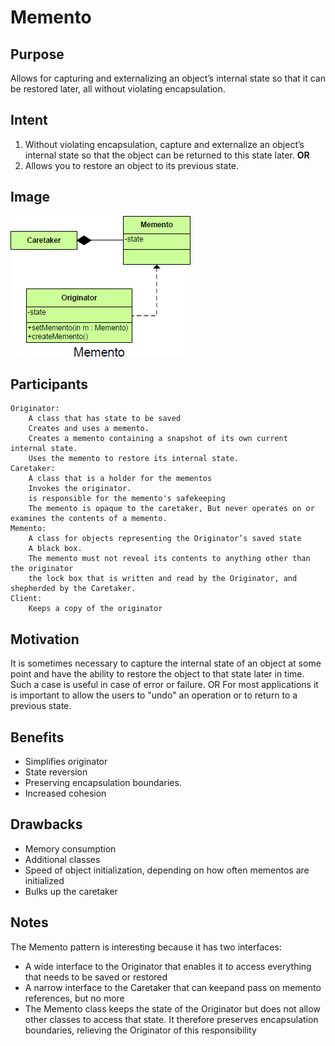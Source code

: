 # Memento #

## Purpose ##

Allows for capturing and externalizing an object’s internal state so that it can be restored later, all without violating encapsulation.

## Intent ##

1. Without violating encapsulation, capture and externalize an object’s internal state so that the object can be returned to this state later.
**OR**
2. Allows you to restore an object to its previous state.

## Image ##

![alt text](./Images/Memento-1.md.png "Memento")

## Participants ##

	Originator:
		A class that has state to be saved
		Creates and uses a memento.
		Creates a memento containing a snapshot of its own current internal state.
		Uses the memento to restore its internal state.
	Caretaker:
		A class that is a holder for the mementos
		Invokes the originator.
		is responsible for the memento's safekeeping
		The memento is opaque to the caretaker, But never operates on or examines the contents of a memento.
	Memento:
		A class for objects representing the Originator’s saved state
		A black box.
		The memento must not reveal its contents to anything other than the originator
		the lock box that is written and read by the Originator, and shepherded by the Caretaker.
	Client:
		Keeps a copy of the originator

## Motivation ##

It is sometimes necessary to capture the internal state of an object at some point and have the ability to restore the object to that state later in time. Such a case is useful in case of error or failure. OR For most applications it is important to allow the users to "undo" an operation or to return to a previous state.

## Benefits ##

+ Simplifies originator
+ State reversion
+ Preserving encapsulation boundaries.
+ Increased cohesion

## Drawbacks ##

+ Memory consumption
+ Additional classes
+ Speed of object initialization, depending on how often mementos are initialized
+ Bulks up the caretaker

## Notes ##

The Memento pattern is interesting because it has two interfaces:

+ A wide interface to the Originator that enables it to access everything that needs to be saved or restored
+ A narrow interface to the Caretaker that can keepand pass on memento references, but no more
+ The Memento class keeps the state of the Originator but does not allow other classes to access that state. It therefore preserves encapsulation boundaries, relieving the Originator of this responsibility
